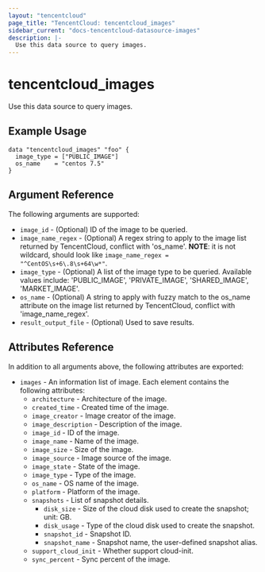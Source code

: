 ```yaml
---
layout: "tencentcloud"
page_title: "TencentCloud: tencentcloud_images"
sidebar_current: "docs-tencentcloud-datasource-images"
description: |-
  Use this data source to query images.
---
```


# tencentcloud_images

Use this data source to query images.

## Example Usage

```hcl
data "tencentcloud_images" "foo" {
  image_type = ["PUBLIC_IMAGE"]
  os_name    = "centos 7.5"
}
```

## Argument Reference

The following arguments are supported:

* `image_id` - (Optional) ID of the image to be queried.
* `image_name_regex` - (Optional) A regex string to apply to the image list returned by TencentCloud, conflict with 'os_name'. **NOTE**: it is not wildcard, should look like `image_name_regex = "^CentOS\s+6\.8\s+64\w*"`.
* `image_type` - (Optional) A list of the image type to be queried. Available values include: 'PUBLIC_IMAGE', 'PRIVATE_IMAGE', 'SHARED_IMAGE', 'MARKET_IMAGE'.
* `os_name` - (Optional) A string to apply with fuzzy match to the os_name attribute on the image list returned by TencentCloud, conflict with 'image_name_regex'.
* `result_output_file` - (Optional) Used to save results.

## Attributes Reference

In addition to all arguments above, the following attributes are exported:

* `images` - An information list of image. Each element contains the following attributes:
  * `architecture` - Architecture of the image.
  * `created_time` - Created time of the image.
  * `image_creator` - Image creator of the image.
  * `image_description` - Description of the image.
  * `image_id` - ID of the image.
  * `image_name` - Name of the image.
  * `image_size` - Size of the image.
  * `image_source` - Image source of the image.
  * `image_state` - State of the image.
  * `image_type` - Type of the image.
  * `os_name` - OS name of the image.
  * `platform` - Platform of the image.
  * `snapshots` - List of snapshot details.
    * `disk_size` - Size of the cloud disk used to create the snapshot; unit: GB.
    * `disk_usage` - Type of the cloud disk used to create the snapshot.
    * `snapshot_id` - Snapshot ID.
    * `snapshot_name` - Snapshot name, the user-defined snapshot alias.
  * `support_cloud_init` - Whether support cloud-init.
  * `sync_percent` - Sync percent of the image.



